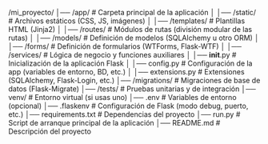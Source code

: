/mi_proyecto/
│── /app/               # Carpeta principal de la aplicación
│   │── /static/        # Archivos estáticos (CSS, JS, imágenes)
│   │── /templates/     # Plantillas HTML (Jinja2)
│   │── /routes/        # Módulos de rutas (división modular de las rutas)
│   │── /models/        # Definición de modelos (SQLAlchemy u otro ORM)
│   │── /forms/         # Definición de formularios (WTForms, Flask-WTF)
│   │── /services/      # Lógica de negocio y funciones auxiliares
│   │── __init__.py     # Inicialización de la aplicación Flask
│   │── config.py       # Configuración de la app (variables de entorno, BD, etc.)
│   │── extensions.py   # Extensiones (SQLAlchemy, Flask-Login, etc.)
│── /migrations/        # Migraciones de base de datos (Flask-Migrate)
│── /tests/             # Pruebas unitarias y de integración
│── venv/               # Entorno virtual (si usas uno)
│── .env                # Variables de entorno (opcional)
│── .flaskenv           # Configuración de Flask (modo debug, puerto, etc.)
│── requirements.txt    # Dependencias del proyecto
│── run.py              # Script de arranque principal de la aplicación
│── README.md           # Descripción del proyecto
